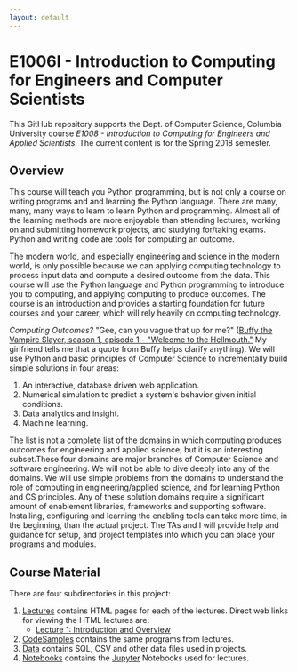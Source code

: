 ```yaml
---
layout: default
---
```


# E1006I - Introduction to Computing for Engineers and Computer Scientists

This GitHub repository supports the Dept. of Computer Science, Columbia University course
_E1008 - Introduction to Computing for Engineers and Applied Scientists_. The current content is for
the Spring 2018 semester.

## Overview

This course will teach you Python programming, but is not only a course on writing programs and
and learning the Python
language. There are many, many, many ways to learn to learn Python and programming.
Almost all of the learning methods are more enjoyable than attending lectures,
working on and submitting homework projects, and studying for/taking exams.
Python and writing code are tools for computing an outcome.

The modern world,
and especially engineering and science in the modern world, is only possible because we can
applying computing technology to
process input data and compute a desired outcome from the data.
This course will use the Python language and
Python programming to introduce you to computing,
and applying computing to produce outcomes. The course is an introduction and provides a
starting foundation for future courses and your career, which will rely heavily on computing technology.

_Computing Outcomes?_ "Gee, can you vague that up for me?"
([Buffy the Vampire Slayer, season 1, episode 1 - "Welcome to the Hellmouth."](https://en.wikipedia.org/wiki/Welcome_to_the_Hellmouth) My girlfriend
tells me that a quote from Buffy helps clarify anything).
We will use Python and basic principles of Computer Science to incrementally build simple solutions in
four areas:
1. An interactive, database driven web application.
1. Numerical simulation to predict a system's behavior given initial conditions.
1. Data analytics and insight.
1. Machine learning.

The list is not a complete list of the domains in which computing produces outcomes
for engineering and applied science, but it is
an interesting subset.These four domains are major branches of Computer
Science and software engineering. We will not be able to dive deeply into
any of the domains. We will use simple problems from the domains to understand
the role of computing in engineering/applied science, and for learning
Python and CS principles. Any of these solution domains require a
significant amount of enablement libraries, frameworks and supporting software.
Installing, configuring and learning the enabling tools can take more time, in the beginning,
than the actual project. The TAs and I will provide help and guidance for setup, and project
templates into which you can place your programs and modules.

## Course Material

There are four subdirectories in this project:

1. [Lectures](/Lectures) contains HTML pages for each of the lectures. Direct web links for
viewing the HTML lectures are:
    - [Lecture 1: Introduction and Overview](./Lectures/Lecture_1_Introduction.html)
1. [CodeSamples](/CodeSamples) contains the same programs from lectures.
1. [Data](/Data) contains SQL, CSV and other data files used in projects.
1. [Notebooks](/Notebooks) contains the [Jupyter](http://jupyter.org/) Notebooks used
for lectures.
